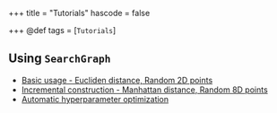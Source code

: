 +++
title = "Tutorials"
hascode = false

+++
@def tags = [`Tutorials`]

## Using `SearchGraph`

- [Basic usage - Eucliden distance, Random 2D points](/tutorial/basic-usage/)
- [Incremental construction - Manhattan distance, Random 8D points](/tutorial/incremental-construction/)
- [Automatic hyperparameter optimization](/tutorial/automatic-hyperparameter-opt/)
